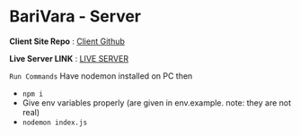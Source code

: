 # BariVara - Server

**Client Site Repo** : [Client Github](https://github.com/abdnimit1203/BariVara-Client)

**Live Server LINK** : [LIVE SERVER](https://barivara-ab.netlify.app)

``Run Commands``
Have nodemon installed on PC then
- ``npm i``
- Give env variables properly (are given in env.example. note: they are not real) 
- ``nodemon index.js``
